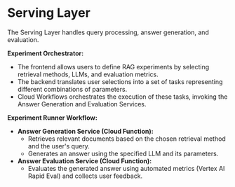 # Serving Layer

The Serving Layer handles query processing, answer generation, and evaluation.

**Experiment Orchestrator:**

- The frontend allows users to define RAG experiments by selecting retrieval methods, LLMs, and evaluation metrics.
- The backend translates user selections into a set of tasks representing different combinations of parameters.
- Cloud Workflows orchestrates the execution of these tasks, invoking the Answer Generation and Evaluation Services.

**Experiment Runner Workflow:**

- **Answer Generation Service (Cloud Function):**
    - Retrieves relevant documents based on the chosen retrieval method and the user's query.
    - Generates an answer using the specified LLM and its parameters.
- **Answer Evaluation Service (Cloud Function):**
    - Evaluates the generated answer using automated metrics (Vertex AI Rapid Eval) and collects user feedback.